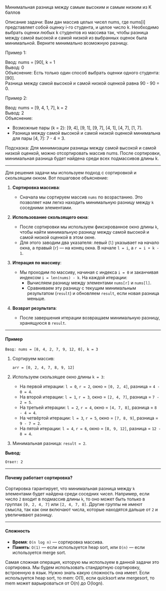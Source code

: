 Минимальная разница между самым высоким и самым низким из K баллов

Описание задачи:
Вам дан массив целых чисел nums, где nums[i] представляет собой оценку i-го студента, и целое число k. Необходимо выбрать оценки любых k студентов из массива так, чтобы разница между самой высокой и самой низкой из выбранных оценок была минимальной. Верните минимально возможную разницу.

Пример 1:

Ввод: nums = [90], k = 1  
Вывод: 0  
Объяснение: Есть только один способ выбрать оценки одного студента: [90].  
Разница между самой высокой и самой низкой оценкой равна 90 - 90 = 0.

Пример 2:

Ввод: nums = [9, 4, 1, 7], k = 2  
Вывод: 2  
Объяснение:  
- Возможные пары (k = 2): [9, 4], [9, 1], [9, 7], [4, 1], [4, 7], [1, 7].  
- Разница между самой высокой и самой низкой оценкой минимальна для пары [4, 7]: 7 - 4 = 3.

Подсказка:
Для минимизации разницы между самой высокой и самой низкой оценкой, можно отсортировать массив nums. После сортировки, минимальная разница будет найдена среди всех подмассивов длины k.

------

Для решения задачи мы используем подход с сортировкой и скользящим окном. Вот пошаговое объяснение:

1. **Сортировка массива**:
   - Сначала мы сортируем массив `nums` по возрастанию. Это позволяет нам легко находить минимальную разницу между `k` соседними элементами.

2. **Использование скользящего окна**:
   - После сортировки мы используем фиксированное окно длины `k`, чтобы найти минимальную разницу между самой высокой и самой низкой оценкой в этом окне.
   - Для этого заводим два указателя: левый (`l`) указывает на начало окна, а правый (`r`) — на конец окна. В начале `l = i`, а `r = i + k - 1`.

3. **Итерация по массиву**:
   - Мы проходим по массиву, начиная с индекса `i = 0` и заканчивая индексом `i = len(nums) - k`. На каждой итерации:
     - Вычисляем разницу между элементами `nums[r]` и `nums[l]`.
     - Сравниваем эту разницу с текущим минимальным результатом (`result`) и обновляем `result`, если новая разница меньше.

4. **Возврат результата**:
   - После завершения итерации возвращаем минимальную разницу, хранящуюся в `result`.

---

#### **Пример**
```
Ввод: nums = [8, 4, 2, 7, 9, 12, 0], k = 3
```

1. Сортируем массив:
   ```
   arr = [0, 2, 4, 7, 8, 9, 12]
   ```

2. Используем скользящее окно длины `k = 3`:
   - На первой итерации: `l = 0`, `r = 2`, окно = `[0, 2, 4]`, разница = `4 - 0 = 4`.
   - На второй итерации: `l = 1`, `r = 3`, окно = `[2, 4, 7]`, разница = `7 - 2 = 5`.
   - На третьей итерации: `l = 2`, `r = 4`, окно = `[4, 7, 8]`, разница = `8 - 4 = 4`.
   - На четвёртой итерации: `l = 3`, `r = 5`, окно = `[7, 8, 9]`, разница = `9 - 7 = 2`.
   - На пятой итерации: `l = 4`, `r = 6`, окно = `[8, 9, 12]`, разница = `12 - 8 = 4`.

3. Минимальная разница: `result = 2`.

**Вывод**:
```
Ответ: 2
```

---

#### **Почему работает сортировка?**
Сортировка гарантирует, что минимальная разница между `k` элементами будет найдена среди соседних чисел. Например, если число `2` входит в подмассив длины `k`, то оно может быть только в группах `[0, 2, 4, 7]` или `[2, 4, 7, 8]`. Другие группы не имеют смысла, так как они включают числа, которые находятся дальше от `2` и увеличивают разницу.

---

#### **Сложность**
- **Время**: `O(n log n)` — сортировка массива.
- **Память**: `O(1)` — если используется heap sort, или `O(n)` — если используется merge sort.

Самая сложная операция, которую мы используем в данной задачи это сортировка. Мы будем использовать стандартную сортировку, встроенную в язык. Нужно знать какую сложность она имеет. Если используется heap sort, то mem: O(1), если quicksort или mergesort, то mem может варьироваться от O(n) до O(logn).
